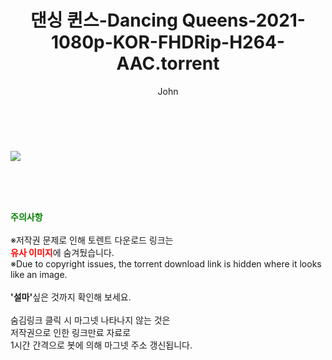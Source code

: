 ﻿---
layout: post
title:  "댄싱 퀸스-Dancing Queens-2021-1080p-KOR-FHDRip-H264-AAC.torrent"
author: John
categories: [ 영화 ]
tags: [  ]
image: https://torrentrj52.com/uploadfile/full/bbb9dec30ff0080e026746b56bda385354a2050e.jpg 
description: "댄싱 퀸스-Dancing Queens-2021-1080p-KOR-FHDRip-H264-AAC torrent 정보 공유"
toc: true
toc_sticky: true
---

<br>
<p><img src="https://torrentrj52.com/uploadfile/full/bbb9dec30ff0080e026746b56bda385354a2050e.jpg"/></p>
    
<br><br><br>
<p data-ke-size="size16"><b><span style="color: green;">주의사항</span></b><br /><br />※저작권 문제로 인해 토렌트 다운로드 링크는<br /><b><span style="color: red;">유사 이미지</span></b>에 숨겨뒀습니다.<br />※Due to copyright issues, the torrent download link is hidden where it looks like an image.<br /><br /><b>'설마'</b>싶은 것까지 확인해 보세요.<br /><br />숨김링크 클릭 시 마그넷 나타나지 않는 것은<br />저작권으로 인한 링크만료 자료로<br />1시간 간격으로 봇에 의해 마그넷 주소 갱신됩니다.</p>
